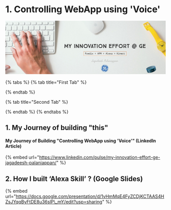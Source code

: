 # 1. Controlling WebApp using 'Voice'

![](../../../.gitbook/assets/image%20%283%29.png)

{% tabs %}
{% tab title="First Tab" %}

{% endtab %}

{% tab title="Second Tab" %}

{% endtab %}
{% endtabs %}

## 1. My Journey of building "this"

#### My Journey of Building "Controlling WebApp using 'Voice'"  \(LinkedIn Article\)

{% embed url="https://www.linkedin.com/pulse/my-innovation-effort-ge-jagadeesh-palaniappan/" %}





## **2. How I built  ‘Alexa Skill’ ? \(Google Slides\)** 

{% embed url="https://docs.google.com/presentation/d/1vHmMqE4FyZCDjKCTAAS4HZsJYqqByFtDE8u36slP\_mY/edit?usp=sharing" %}



